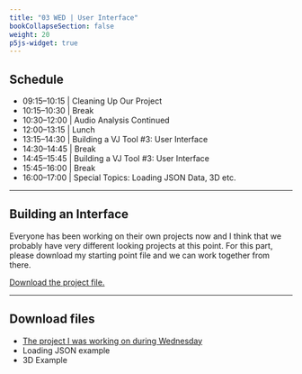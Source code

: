 ```yaml
---
title: "03 WED | User Interface"
bookCollapseSection: false
weight: 20
p5js-widget: true
---
```


## Schedule

- 09:15–10:15 | Cleaning Up Our Project
- 10:15–10:30 | Break
- 10:30–12:00 | Audio Analysis Continued
- 12:00–13:15 | Lunch
- 13:15–14:30 | Building a VJ Tool #3: User Interface
- 14:30–14:45 | Break
- 14:45–15:45 | Building a VJ Tool #3: User Interface
- 15:45–16:00 | Break
- 16:00–17:00 | Special Topics: Loading JSON Data, 3D etc.

---

## Building an Interface

Everyone has been working on their own projects now and I think that we probably have very different looking projects at this point. For this part, please download my starting point file and we can work together from there.

[Download the project file.](./files/wednesday_starting_point.zip)

---

## Download files

- [The project I was working on during Wednesday](#)
- Loading JSON example
- 3D Example